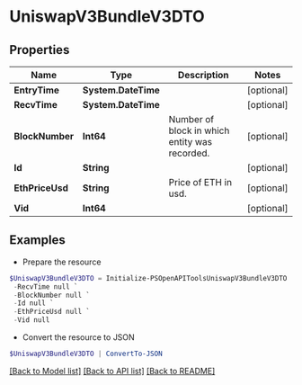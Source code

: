 # UniswapV3BundleV3DTO
## Properties

Name | Type | Description | Notes
------------ | ------------- | ------------- | -------------
**EntryTime** | **System.DateTime** |  | [optional] 
**RecvTime** | **System.DateTime** |  | [optional] 
**BlockNumber** | **Int64** | Number of block in which entity was recorded. | [optional] 
**Id** | **String** |  | [optional] 
**EthPriceUsd** | **String** | Price of ETH in usd. | [optional] 
**Vid** | **Int64** |  | [optional] 

## Examples

- Prepare the resource
```powershell
$UniswapV3BundleV3DTO = Initialize-PSOpenAPIToolsUniswapV3BundleV3DTO  -EntryTime null `
 -RecvTime null `
 -BlockNumber null `
 -Id null `
 -EthPriceUsd null `
 -Vid null
```

- Convert the resource to JSON
```powershell
$UniswapV3BundleV3DTO | ConvertTo-JSON
```

[[Back to Model list]](../README.md#documentation-for-models) [[Back to API list]](../README.md#documentation-for-api-endpoints) [[Back to README]](../README.md)

